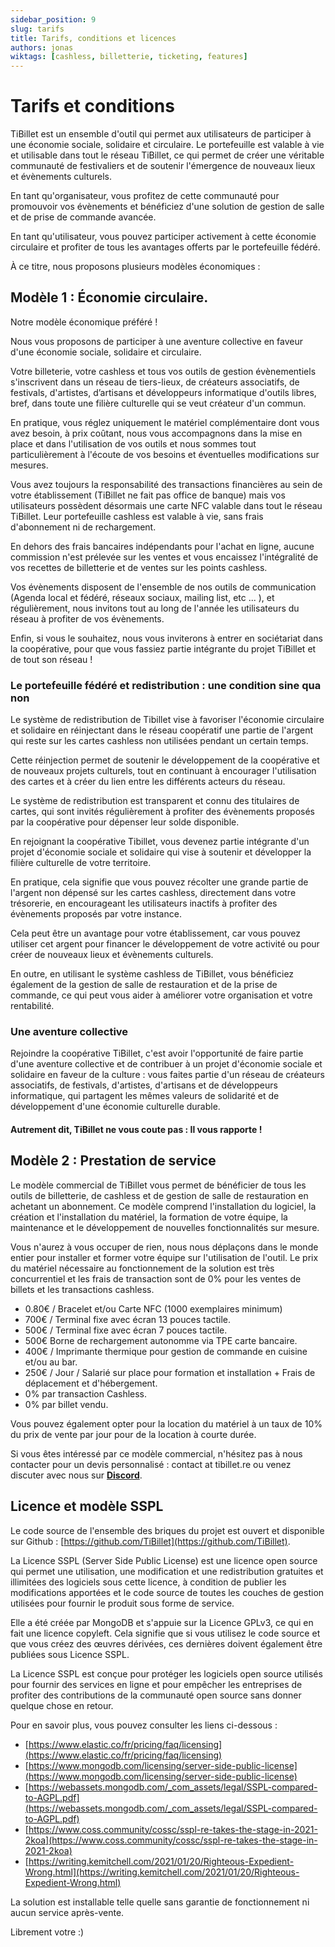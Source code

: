 ```yaml
---
sidebar_position: 9
slug: tarifs
title: Tarifs, conditions et licences
authors: jonas
wiktags: [cashless, billetterie, ticketing, features]
---
```


# Tarifs et conditions

TiBillet est un ensemble d'outil qui permet aux utilisateurs de participer à une économie sociale, solidaire et circulaire. 
Le portefeuille est valable à vie et utilisable dans tout le réseau TiBillet, ce qui permet de créer une véritable 
communauté de festivaliers et de soutenir l'émergence de nouveaux lieux et évènements culturels. 

En tant qu'organisateur, vous profitez de cette communauté pour promouvoir vos évènements et bénéficiez 
d'une solution de gestion de salle et de prise de commande avancée. 

En tant qu'utilisateur, vous pouvez participer activement à cette économie circulaire et profiter de tous les 
avantages offerts par le portefeuille fédéré.

À ce titre, nous proposons plusieurs modèles économiques :

## Modèle 1 : Économie circulaire.

Notre modèle économique préféré !

Nous vous proposons de participer à une aventure collective en faveur d'une économie sociale, solidaire et circulaire.

Votre billeterie, votre cashless et tous vos outils de gestion évènementiels s'inscrivent dans un réseau
de tiers-lieux, de créateurs associatifs, de festivals, d'artistes, d’artisans et
développeurs informatique d'outils libres, bref, dans toute une filière culturelle qui se veut créateur d'un
commun.

En pratique, vous réglez uniquement le matériel complémentaire dont vous avez besoin, à prix coûtant,
nous vous accompagnons dans la mise en place et dans l'utilisation de vos outils et nous sommes tout particulièrement
à l'écoute de vos besoins et éventuelles modifications sur mesures.

Vous avez toujours la responsabilité des transactions financières au sein de votre établissement (TiBillet ne fait pas
office de banque) mais vos utilisateurs possèdent désormais une carte NFC valable dans tout le réseau TiBillet.
Leur portefeuille cashless est valable à vie, sans frais d'abonnement ni de rechargement.

En dehors des frais bancaires indépendants pour l'achat en ligne, aucune commission n'est prélevée sur
les ventes et vous encaissez l'intégralité de vos recettes de billetterie et de ventes sur les points cashless.

Vos évènements disposent de l'ensemble de nos outils de communication (Agenda local et fédéré, réseaux sociaux, mailing
list, etc ... ), et régulièrement, nous invitons tout au long de l'année les utilisateurs du réseau à profiter de vos évènements.

Enfin, si vous le souhaitez, nous vous inviterons à entrer en sociétariat dans la coopérative,
pour que vous fassiez partie intégrante du projet TiBillet et de tout son réseau !

### Le portefeuille fédéré et redistribution : une condition sine qua non

Le système de redistribution de Tibillet vise à favoriser l'économie circulaire et solidaire 
en réinjectant dans le réseau coopératif une partie de l'argent qui reste sur les cartes cashless 
non utilisées pendant un certain temps. 

Cette réinjection permet de soutenir le développement de la coopérative et de nouveaux projets culturels, 
tout en continuant à encourager l'utilisation des cartes et à créer du lien entre les différents acteurs du réseau. 

Le système de redistribution est transparent et connu des titulaires de cartes, 
qui sont invités régulièrement à profiter des évènements proposés par la coopérative pour dépenser leur solde disponible.

En rejoignant la coopérative Tibillet, vous devenez partie intégrante d'un projet d'économie sociale et solidaire 
qui vise à soutenir et développer la filière culturelle de votre territoire.

En pratique, cela signifie que vous pouvez récolter une grande partie de l'argent non dépensé sur les cartes cashless, 
directement dans votre trésorerie, en encourageant les utilisateurs inactifs à profiter des évènements proposés par votre instance. 

Cela peut être un avantage pour votre établissement, car vous pouvez utiliser cet argent pour financer le développement 
de votre activité ou pour créer de nouveaux lieux et évènements culturels. 

En outre, en utilisant le système cashless de TiBillet, vous bénéficiez également de la gestion de salle 
de restauration et de la prise de commande, ce qui peut vous aider à améliorer votre organisation et votre rentabilité. 

### Une aventure collective

Rejoindre la coopérative TiBillet, c'est avoir l'opportunité de faire partie d'une aventure collective et de 
contribuer à un projet d'économie sociale et solidaire en faveur de la culture : vous faites partie d'un réseau de créateurs associatifs, 
de festivals, d'artistes, d'artisans et de développeurs informatique, qui partagent les mêmes valeurs de solidarité 
et de développement d'une économie culturelle durable.

#### Autrement dit, TiBillet ne vous coute pas : Il vous rapporte !

## Modèle 2 : Prestation de service

Le modèle commercial de TiBillet vous permet de bénéficier de tous les outils de billetterie, de cashless et de gestion 
de salle de restauration en achetant un abonnement. Ce modèle comprend l'installation du logiciel, la création 
et l'installation du matériel, la formation de votre équipe, la maintenance et le développement de nouvelles fonctionnalités sur mesure. 

Vous n'aurez à vous occuper de rien, nous nous déplaçons dans le monde entier pour installer et former votre équipe 
sur l'utilisation de l'outil. Le prix du matériel nécessaire au fonctionnement de la solution est très concurrentiel 
et les frais de transaction sont de 0% pour les ventes de billets et les transactions cashless. 

- 0.80€ / Bracelet et/ou Carte NFC (1000 exemplaires minimum)
- 700€ / Terminal fixe avec écran 13 pouces tactile.
- 500€ / Terminal fixe avec écran 7 pouces tactile.
- 500€ Borne de rechargement autonomme via TPE carte bancaire.
- 400€ / Imprimante thermique pour gestion de commande en cuisine et/ou au bar.
- 250€ / Jour / Salarié sur place pour formation et installation + Frais de déplacement et d'hébergement.
- 0% par transaction Cashless.
- 0% par billet vendu.

Vous pouvez également opter pour la location du matériel à un taux de 10% du prix de vente par jour pour de la location à courte durée.

Si vous êtes intéressé par ce modèle commercial, n'hésitez pas à nous contacter pour un devis personnalisé :
contact at tibillet.re ou venez discuter avec nous sur **[Discord](https://discord.gg/7FJvtYx)**.

## Licence et modèle SSPL

Le code source de l'ensemble des briques du projet est ouvert et disponible sur
Github : [https://github.com/TiBillet](https://github.com/TiBillet).

La Licence SSPL (Server Side Public License) est une licence open source qui permet une utilisation, une modification et
une redistribution gratuites et illimitées des logiciels sous cette licence, à condition de publier les modifications
apportées et le code source de toutes les couches de gestion utilisées pour fournir le produit sous forme de service.

Elle a été créée par MongoDB et s'appuie sur la Licence GPLv3, ce qui en fait une licence copyleft. Cela signifie que si
vous utilisez le code source et que vous créez des œuvres dérivées, ces dernières doivent également être publiées sous
Licence SSPL. 

La Licence SSPL est conçue pour protéger les logiciels open source utilisés pour fournir des services en
ligne et pour empêcher les entreprises de profiter des contributions de la communauté open source sans donner quelque
chose en retour.

Pour en savoir plus, vous pouvez consulter les liens ci-dessous :

- [https://www.elastic.co/fr/pricing/faq/licensing](https://www.elastic.co/fr/pricing/faq/licensing)
- [https://www.mongodb.com/licensing/server-side-public-license](https://www.mongodb.com/licensing/server-side-public-license)
- [https://webassets.mongodb.com/_com_assets/legal/SSPL-compared-to-AGPL.pdf](https://webassets.mongodb.com/_com_assets/legal/SSPL-compared-to-AGPL.pdf)
- [https://www.coss.community/cossc/sspl-re-takes-the-stage-in-2021-2koa](https://www.coss.community/cossc/sspl-re-takes-the-stage-in-2021-2koa)
- [https://writing.kemitchell.com/2021/01/20/Righteous-Expedient-Wrong.html](https://writing.kemitchell.com/2021/01/20/Righteous-Expedient-Wrong.html)

La solution est installable telle quelle sans garantie de fonctionnement ni aucun service après-vente.

Librement votre :) 
